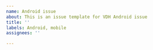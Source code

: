 ```yaml
---
name: Android issue
about: This is an issue template for VDH Android issue
title: ''
labels: Android, mobile
assignees: ''

---
```



